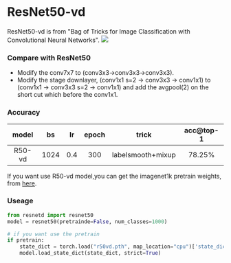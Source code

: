 # ResNet50-vd
ResNet50-vd is from "Bag of Tricks for Image Classiﬁcation with Convolutional Neural Networks".
![](https://tva1.sinaimg.cn/large/008i3skNgy1guf268up3fj60ba0ioglz02.jpg)

### Compare with ResNet50
- Modify the conv7x7 to (conv3x3->conv3x3->conv3x3).
- Modify the stage downlayer, (conv1x1 s=2 -> conv3x3 -> conv1x1) to (conv1x1 -> conv3x3 s=2 -> conv1x1) and add the avgpool(2) on the short cut which before the conv1x1.

### Accuracy
|model|bs|lr|epoch|trick|acc@top-1|
|:---:|:---:|:---:|:---:|:---:|:---:|
|R50-vd|1024|0.4|300|labelsmooth+mixup|78.25%|

If you want use R50-vd model,you can get the imagenet1k pretrain weights, from [here](https://drive.google.com/file/d/1Llh0ZYqbVTvbxzyb1CNVMBpG03DDLbiR/view?usp=sharing).


### Useage
```python
from resnetd import resnet50
model = resnet50(pretrainde=False, num_classes=1000)

# if you want use the pretrain
if pretrain:
    state_dict = torch.load("r50vd.pth", map_location="cpu")['state_dict']
    model.load_state_dict(state_dict, strict=True)

```




